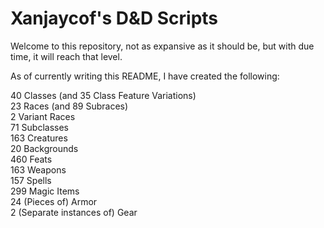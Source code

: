 # Xanjaycof's D&D Scripts
Welcome to this repository, not as expansive as it should be, but with due time, it will reach that level.

As of currently writing this README, I have created the following:

40 Classes (and 35 Class Feature Variations)
<br>23 Races (and 89 Subraces)
<br>2 Variant Races
<br>71 Subclasses
<br>163 Creatures
<br>20 Backgrounds
<br>460 Feats
<br>163 Weapons
<br>157 Spells
<br>299 Magic Items
<br>24 (Pieces of) Armor
<br>2 (Separate instances of) Gear
